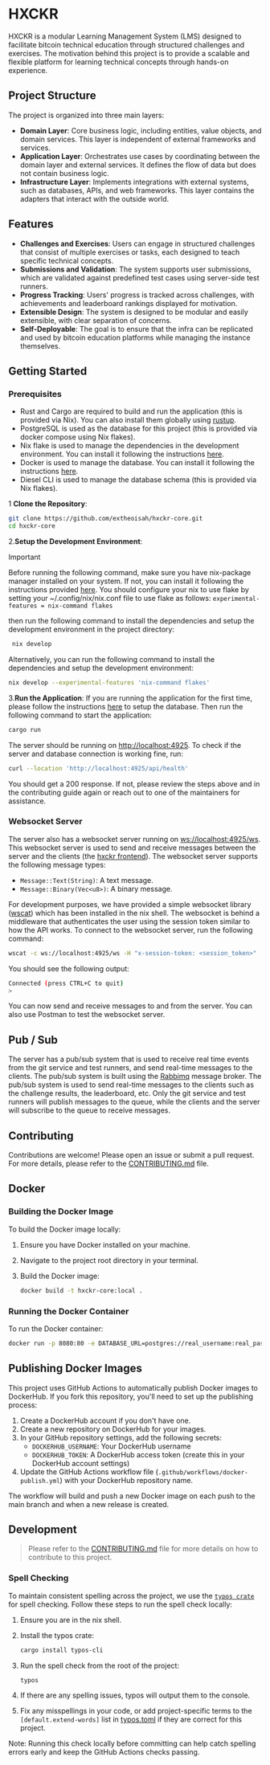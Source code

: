 # HXCKR

HXCKR is a modular Learning Management System (LMS) designed to facilitate bitcoin technical education through structured challenges and exercises. The motivation behind this project is to provide a scalable and flexible platform for learning technical concepts through hands-on experience.

## Project Structure

The project is organized into three main layers:

- **Domain Layer**: Core business logic, including entities, value objects, and domain services. This layer is independent of external frameworks and services.
- **Application Layer**: Orchestrates use cases by coordinating between the domain layer and external services. It defines the flow of data but does not contain business logic.
- **Infrastructure Layer**: Implements integrations with external systems, such as databases, APIs, and web frameworks. This layer contains the adapters that interact with the outside world.

## Features

- **Challenges and Exercises**: Users can engage in structured challenges that consist of multiple exercises or tasks, each designed to teach specific technical concepts.
- **Submissions and Validation**: The system supports user submissions, which are validated against predefined test cases using server-side test runners.
- **Progress Tracking**: Users' progress is tracked across challenges, with achievements and leaderboard rankings displayed for motivation.
- **Extensible Design**: The system is designed to be modular and easily extensible, with clear separation of concerns.
- **Self-Deployable**: The goal is to ensure that the infra can be replicated and used by bitcoin education platforms while managing the instance themselves.

## Getting Started

### Prerequisites

- Rust and Cargo are required to build and run the application (this is provided via Nix). You can also install them globally using [rustup](https://rustup.rs/).
- PostgreSQL is used as the database for this project (this is provided via docker compose using Nix flakes).
- Nix flake is used to manage the dependencies in the development environment. You can install it following the instructions [here](https://nixos.org/download.html).
- Docker is used to manage the database. You can install it following the instructions [here](https://docs.docker.com/get-docker/).
- Diesel CLI is used to manage the database schema (this is provided via Nix flakes).

1 **Clone the Repository**:

   ```bash
   git clone https://github.com/extheoisah/hxckr-core.git
   cd hxckr-core
   ```

2.**Setup the Development Environment**:
> [!IMPORTANT]
> Before running the following command, make sure you have nix-package manager installed on your system. If not, you can install it following the instructions provided [here](https://nixos.org/download.html).
> You should configure your nix to use flake by setting your ~/.config/nix/nix.conf file to use flake as follows: `experimental-features = nix-command flakes`

then run the following command to install the dependencies and setup the development environment in the project directory:

   ```bash
    nix develop
   ```

Alternatively, you can run the following command to install the dependencies and setup the development environment:

   ```bash
   nix develop --experimental-features 'nix-command flakes'
   ```

3.**Run the Application**:
If you are running the application for the first time, please follow the instructions [here](CONTRIBUTING.md) to setup the database. Then run the following command to start the application:

   ```bash
   cargo run
   ```

The server should be running on [http://localhost:4925](http://localhost:4925). To check if the server and database connection is working fine, run:

```bash
curl --location 'http://localhost:4925/api/health'
```

You should get a 200 response. If not, please review the steps above and in the contributing guide again or reach out to one of the maintainers for assistance.

### Websocket Server

The server also has a websocket server running on [ws://localhost:4925/ws](ws://localhost:4925/ws). This websocket server is used to send and receive messages between the server and the clients (the [hxckr frontend](https://github.com/extheoisah/hxckr-frontend)).
The websocket server supports the following message types:

- `Message::Text(String)`: A text message.
- `Message::Binary(Vec<u8>)`: A binary message.

For development purposes, we have provided a simple websocket library ([wscat](https://github.com/websockets/wscat)) which has been installed in the nix shell. The websocket is behind a middleware that authenticates the user using the session token similar to how the API works. To connect to the websocket server, run the following command:

```bash
wscat -c ws://localhost:4925/ws -H "x-session-token: <session_token>"
```

You should see the following output:

```bash
Connected (press CTRL+C to quit)
>
```

You can now send and receive messages to and from the server. You can also use Postman to test the websocket server.

## Pub / Sub

The server has a pub/sub system that is used to receive real time events from the git service and test runners, and send real-time messages to the clients. The pub/sub system is built using the [Rabbimq](https://www.rabbitmq.com/) message broker. The pub/sub system is used to send real-time messages to the clients such as the challenge results, the leaderboard, etc. Only the git service and test runners will publish messages to the queue, while the clients and the server will subscribe to the queue to receive messages.

## Contributing

Contributions are welcome! Please open an issue or submit a pull request. For more details, please refer to the [CONTRIBUTING.md](CONTRIBUTING.md) file.

## Docker

### Building the Docker Image

To build the Docker image locally:

1. Ensure you have Docker installed on your machine.
2. Navigate to the project root directory in your terminal.
3. Build the Docker image:

   ```bash
   docker build -t hxckr-core:local .
   ```

### Running the Docker Container

To run the Docker container:

```bash
docker run -p 8080:80 -e DATABASE_URL=postgres://real_username:real_password@real_host/real_db hxckr-core:local
```

## Publishing Docker Images

This project uses GitHub Actions to automatically publish Docker images to DockerHub. If you fork this repository, you'll need to set up the publishing process:

1. Create a DockerHub account if you don't have one.
2. Create a new repository on DockerHub for your images.
3. In your GitHub repository settings, add the following secrets:
   - `DOCKERHUB_USERNAME`: Your DockerHub username
   - `DOCKERHUB_TOKEN`: A DockerHub access token (create this in your DockerHub account settings)
4. Update the GitHub Actions workflow file (`.github/workflows/docker-publish.yml`) with your DockerHub repository name.

The workflow will build and push a new Docker image on each push to the main branch and when a new release is created.

## Development

> Please refer to the [CONTRIBUTING.md](CONTRIBUTING.md) file for more details on how to contribute to this project.

### Spell Checking

To maintain consistent spelling across the project, we use the [`typos crate`](https://github.com/crate-ci/typos) for spell checking. Follow these steps to run the spell check locally:

1. Ensure you are in the nix shell.

2. Install the typos crate:

   ```bash
   cargo install typos-cli
   ```

3. Run the spell check from the root of the project:

   ```bash
   typos
   ```

4. If there are any spelling issues, typos will output them to the console.

5. Fix any misspellings in your code, or add project-specific terms to the `[default.extend-words]` list in [typos.toml](./typos.toml) if they are correct for this project.

Note: Running this check locally before committing can help catch spelling errors early and keep the GitHub Actions checks passing.
